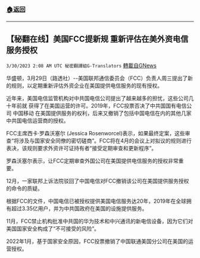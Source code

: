 ###  [:house:返回](README.md)
---


## 【秘翻在线】美国FCC提新规 重新评估在美外资电信服务授权
`3/30/2023 2:08 AM UTC 秘密翻譯組G-Translators` [轉載自GNews](https://gnews.org/articles/1058194)

        

华盛顿，3月29日（路透社）\--美国联邦通信委员会（FCC）负责人周三提出了新的规则，以定期重新评估外资企业在美国提供电信服务的现有授权。

近年来，美国电信监管机构对中共国电信公司提出了越来越多的担忧，这些公司几十年前就 获得了在美国运营的许可。2019年，FCC投票否决了中共国国有电信公司 中国移动 在美国提供服务的权利，后来又撤销了包括中国电信在内的其他几家中共国电信运营商的授权。

FCC主席西卡·罗森沃塞尔 (Jessica Rosenworcel)表示，如果最终定案，这些审查“将涉及与国家安全同僚的密切磋商”。FCC将在4月的会议上对拟议的规则进行表决，该规则要求外资许可证持有者“接受定期审查和更新程序”。

罗森沃塞尔表示，让FCC定期审查外国公司在美国提供电信服务的授权非常重要。

12月，一家联邦上诉法院驳回了中国电信对FCC撤销该公司在美国提供服务授权的命令的质疑。

根据FCC的文件，中国电信已被授权提供美国电信服务达20年，2019年在全球拥有超过3.35亿用户，并为中共国政府在美国的设施提供服务。

11月，FCC禁止机构批准中共国的华为技术和中兴通讯的新电信设备，因为它们对美国国家安全构成了“不可接受的风险”。

2022年1月，基于国家安全原因，FCC投票撤销了中国联通美国分公司在美国的运营授权。
